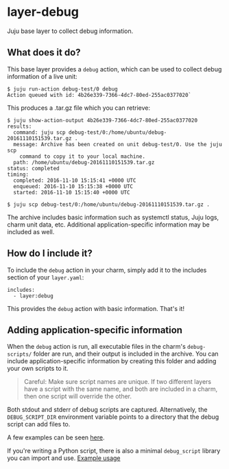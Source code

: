 # layer-debug

Juju base layer to collect debug information.

## What does it do?

This base layer provides a `debug` action, which can be used to collect debug
information of a live unit:

```
$ juju run-action debug-test/0 debug
Action queued with id: 4b26e339-7366-4dc7-80ed-255ac0377020`
```

This produces a .tar.gz file which you can retrieve:

```
$ juju show-action-output 4b26e339-7366-4dc7-80ed-255ac0377020
results:
  command: juju scp debug-test/0:/home/ubuntu/debug-20161110151539.tar.gz .
  message: Archive has been created on unit debug-test/0. Use the juju scp
    command to copy it to your local machine.
  path: /home/ubuntu/debug-20161110151539.tar.gz
status: completed
timing:
  completed: 2016-11-10 15:15:41 +0000 UTC
  enqueued: 2016-11-10 15:15:38 +0000 UTC
  started: 2016-11-10 15:15:40 +0000 UTC

$ juju scp debug-test/0:/home/ubuntu/debug-20161110151539.tar.gz .
```

The archive includes basic information such as systemctl status, Juju logs,
charm unit data, etc. Additional application-specific information may be
included as well.

## How do I include it?

To include the `debug` action in your charm, simply add it to the includes
section of your `layer.yaml`:

```
includes:
  - layer:debug
```

This provides the `debug` action with basic information. That's it!

## Adding application-specific information

When the `debug` action is run, all executable files in the charm's
`debug-scripts/` folder are run, and their output is included in the archive.
You can include application-specific information by creating this folder and
adding your own scripts to it.

> Careful: Make sure script names are unique. If two different layers have a
> script with the same name, and both are included in a charm, then one script
> will override the other.

Both stdout and stderr of debug scripts are captured. Alternatively, the
`DEBUG_SCRIPT_DIR` environment variable points to a directory that the debug
script can add files to.

A few examples can be seen [here](debug-scripts).

If you're writing a Python script, there is also a minimal `debug_script`
library you can import and use. [Example usage](debug-scripts/charm-unitdata)
